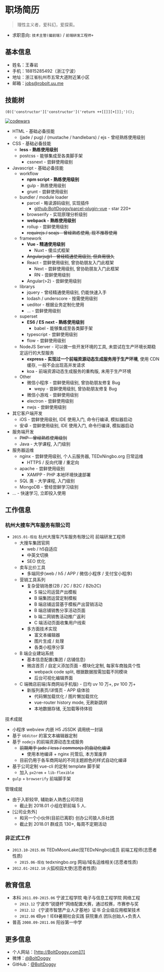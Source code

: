 # 职场简历

> 理性主义者，爱科幻，爱探索。

* 求职意向: `技术主管(偏前端)` / `前端研发工程师+`

## 基本信息

* 姓名：王春岩
* 手机：18815285492（浙江宁波）
* 地址：浙江省杭州市五常大道附近某小区
* 邮箱：jobs@robolt.uu.me

## 技能树

```
(0)['constructor']['constructor']('return ++[[]][+[]];')();
```

[![codewars](https://www.codewars.com/users/Bolt/badges/micro)](https://www.codewars.com/users/Bolt)

* HTML - 基础必备技能
	* (jade / pug) / (mustache / handlebars) / ejs - 曾经熟练使用级别
* CSS - 基础必备技能
	* __less - 熟练使用级别__
	* postcss - 能够集成至各类脚手架
		* cssnext - 尝鲜使用级别
* Javascript - 基础必备技能
	* workflow
		* __npm script - 熟练使用级别__
		* gulp - 熟练使用级别
		* grunt - 尝鲜使用级别
	* bundler / module loader
		* parcel - 略读源码级别, 实现插件
			* [github:BoltDoggy/parcel-plugin-vue](https://github.com/BoltDoggy/parcel-plugin-vue) - star 220+
		* browserify - 实现原理分析级别
		* __webpack - 熟练使用级别__
		* rollup - 尝鲜使用级别
		* ~~requirejs / seajs - 曾经熟练使用, 现不推荐使用~~
	* framework
		* __Vue - 精通使用级别__
			* Nuxt - 傻瓜式框架
		* ~~Angularjs@1 - 曾经精通使用级别, 但弃用很久~~
		* React - 尝鲜使用级别, 曾协助朋友入门此框架
			* Next - 尝鲜使用级别, 曾协助朋友入门此框架
			* RN - 尝鲜使用级别
		* Angular(>2) - 尝鲜使用级别
	* librarys
		* jquery - 曾经精通使用级别, 仍能快速入手
		* lodash / underscore - 按需使用级别
		* ueditor - 根据业务定制化使用
		* ... - 尝鲜使用级别
	* superset
		* __ES6 / ES next - 熟练使用级别__
			* babel - 能够集成至各类脚手架
		* typescript - 尝鲜使用级别
		* flow - 尝鲜使用级别
	* NodeJS Server - 可以做一些开发环境的工具, 未尝试在生产环境长期稳定运行的大型服务
		* __express - 实现过一个前端资源动态生成服务用于生产环境__, 使用 CDN 缓存, 一般不会出现高并发请求
		* koa - 前端资源动态生成服务的重构版, 未用于生产环境
	* Other
		* 微信小程序 - 尝鲜使用级别, 曾协助朋友修复 Bug
			* wepy - 尝鲜使用级别, 曾协助朋友修复 Bug
		* 微信小游戏 - 尝鲜使用级别
		* electron - 尝鲜使用级别
		* nwjs - 尝鲜使用级别
* 其它客户端开发
	* iOS - 尝鲜使用级别, IDE 使用入门, 命令行编译, 模拟器启动
	* 安卓 - 尝鲜使用级别, IDE 使用入门, 命令行编译, 模拟器启动
* 服务端开发
	* ~~PHP - 曾经熟练使用级别~~
	* Java - 大学课程, 入门级别
* 服务器运维
	* nginx - 尝鲜使用级别, 个人云服务器, TEDxNingbo.org 日常运维
		* HTTPS / 反向代理 / 重定向
	* apache - 尝鲜使用级别
		* XAMPP - PHP 本地环境快速部署
	* SQL 类 - 大学课程, 入门级别
	* MongoDB - 曾经尝鲜学习级别
* ... - 快速学习, 立即投入使用

## 工作信息

### 杭州大搜车汽车服务有限公司

* `2015.01-现在` 杭州大搜车汽车服务有限公司 前端研发工程师
	* 大搜车集团官网
		* web / h5自适应
		* 中英文切换
		* SEO 优化
	* 卖车比价工具
		* 多端同步(web / h5 / APP / 微信小程序 / 支付宝小程序)
	* 营销工具系列
		* 复杂营销场景(2B / 2C / B2C / B2b2C)
			* S 端公司运营产出模板
			* B 端集团运营定制模板
			* B 端店铺运营基于模板产出营销活动
			* B 端店铺销售分享活动页面
			* b 端二网销售活动推广返利
			* C 端活动页面收集用户线索
		* 多方面技术实现
			* 富文本编辑器
			* 图片生成 / 处理
			* 各类小程序分享
	* B 端企业建站系统
		* 基本信息配置(集团 / 店铺信息)
		* 微店首页 / 自定义添加页面 - 模块化定制, 每家车商独具个性
			* webpack code split, 根据数据按需加载不同模块
			* 后台可视化编辑界面
	* C 端微店前端(车商网站手机版) - 日均 uv 10 万+, pv 100 万+
		* 新版列表页/详情页 - APP 级体验
			* 代码懒加载优化 / 图片懒加载优化
			* vue-router history mode, 无刷新跳转
			* 本地数据存储, 无加载等待体验

技术成就

* 小程序 webview 内嵌 H5 JSSDK 调用统一封装
* 基于 `UEditor` 的富文本编辑器定制
* 基于 `nodejs` 的前端资源动态生成服务
	* ~~前期用于 jade / less / commonjs 的自动化编译~~
		* 使用本地编译 + nginx 托管后, 本方案废弃
	* 目前仍用于各车商网站的不同主题颜色的样式自动化编译
* 基于公司定制 vue-cli 的定制 template 脚手架
	* 加入 `px2rem` + `lib-flexible`
* `gulp` + `browserify` 前端脚手架

管理成就

* 由于入职较早, 辅助新人熟悉公司项目
	* 截止到 2018.01 小组在职前端 5 人.
* [公司业务外]
	* 和另一个小伙伴(目前已离职) 创办公司狼人杀社团
	* 截止到 2018.01 群成员 130+, 每周不定期活动

### 非正式工作

* `2013.10-2015.06` TEDxMoonLake(现TEDxNingbo)成员 前端工程师(志愿者性质)
	* `2015.06-现在` tedxningbo.org 网站/域名运维相关(志愿者性质)
* `2012.01-2012.10` 火狐校园大使(志愿者性质)

## 教育信息

* 本科 `2011.09-2015.06` 宁波工程学院 电子与信息工程学院 网络工程
	* `2013.12` 宁波市“锐捷杯”网络配置大赛，通过校赛，市赛参与奖
	* `2012.12` 《宁波市智慧产业人才基地》证书 企业级应用框架技术
	* `2012.06` 《Bye！IE6》暑期社会实践 获院重点 团队创始人+负责人
* 普高 `2008.09-2011.06` 阳谷第一中学

## 更多信息

* 个人网站：[http://BoltDoggy.com][1]
* 微博：[@BoltDoggy][2]
* GitHub：[@BoltDoggy][3]



[1]: http://boltdoggy.com "BoltDoggy.com"
[2]: http://weibo.com/clbolt "新浪：@BoltDoggy"
[3]: http://github.com/BoltDoggy "Bolt"
